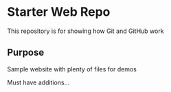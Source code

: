 # Starter Web Repo

This repository is for showing how Git and GitHub work

## Purpose

Sample website with plenty of files for demos

Must have additions...
